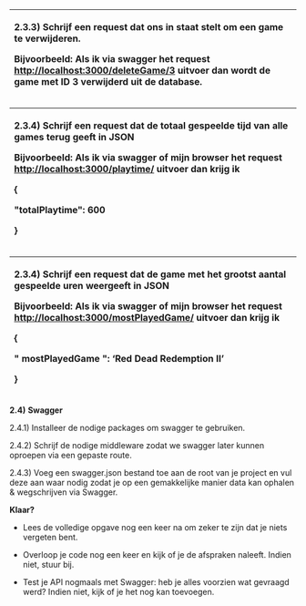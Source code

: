 

|<p>2\.3.3) Schrijf een request dat ons in staat stelt om een game te verwijderen.</p><p></p><p>**Bijvoorbeeld**: Als ik via swagger het request <http://localhost:3000/deleteGame/3> uitvoer dan wordt de game met ID 3 verwijderd uit de database.</p><p></p><p></p>|
| :- |


|<p>2\.3.4) Schrijf een request dat de totaal gespeelde tijd van alle games terug geeft in JSON</p><p></p><p>**Bijvoorbeeld**: Als ik via swagger of mijn browser het request <http://localhost:3000/playtime/>  uitvoer dan krijg ik </p><p></p><p>{</p><p>"totalPlaytime": 600</p><p>}</p><p></p>|
| :- |


|<p>2\.3.4) Schrijf een request dat de game met het grootst aantal gespeelde uren weergeeft in JSON</p><p></p><p>**Bijvoorbeeld**: Als ik via swagger of mijn browser het request <http://localhost:3000/mostPlayedGame/>  uitvoer dan krijg ik </p><p></p><p>{</p><p>" mostPlayedGame ": ‘Red Dead Redemption II’</p><p>}</p><p></p><p></p>|
| :- |

**2.4)** **Swagger**

2\.4.1) Installeer de nodige packages om swagger te gebruiken.

2\.4.2) Schrijf de nodige middleware zodat we swagger later kunnen oproepen via een gepaste route.

2\.4.3) Voeg een swagger.json bestand toe aan de root van je project en vul deze aan waar nodig zodat je op een gemakkelijke manier data kan ophalen & wegschrijven via Swagger.


**Klaar?**

- Lees de volledige opgave nog een keer na om zeker te zijn dat je niets vergeten bent.

- Overloop je code nog een keer en kijk of je de afspraken naleeft. Indien niet, stuur bij.

- Test je API nogmaals met Swagger: heb je alles voorzien wat gevraagd werd? Indien niet, kijk of je het nog kan toevoegen.


